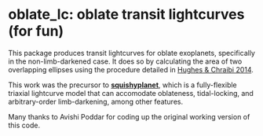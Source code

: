 # oblate_lc: oblate transit lightcurves (for fun)

This package produces transit lightcurves for oblate exoplanets, specifically in the non-limb-darkened case. It does so by calculating the area of two overlapping ellipses using the procedure detailed in [Hughes & Chraibi 2014](https://link.springer.com/article/10.1007/s00791-013-0214-3).

This work was the precursor to [**squishyplanet**](https://github.com/ben-cassese/squishyplanet), which is a fully-flexible triaxial lightcurve model that can accomodate oblateness, tidal-locking, and arbitrary-order limb-darkening, among other features.

Many thanks to Avishi Poddar for coding up the original working version of this code.